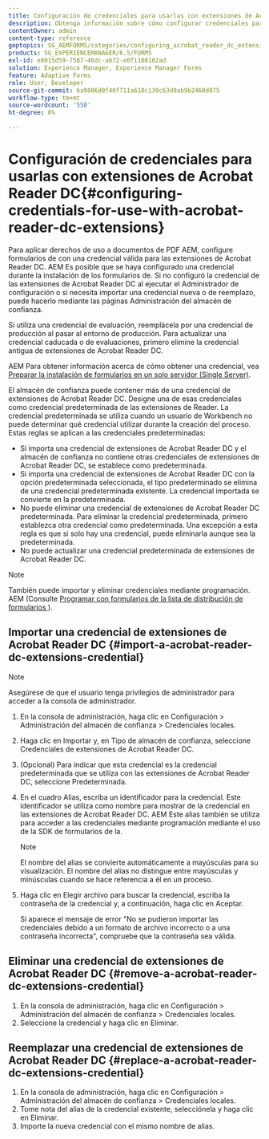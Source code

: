 ```yaml
---
title: Configuración de credenciales para usarlas con extensiones de Acrobat Reader DC
description: Obtenga información sobre cómo configurar credenciales para utilizarlas con extensiones de Acrobat Reader DC.
contentOwner: admin
content-type: reference
geptopics: SG_AEMFORMS/categories/configuring_acrobat_reader_dc_extensions
products: SG_EXPERIENCEMANAGER/6.5/FORMS
exl-id: e8015d59-7587-46dc-a672-e0f1108102ad
solution: Experience Manager, Experience Manager Forms
feature: Adaptive Forms
role: User, Developer
source-git-commit: 6a9806d8f40f711a610c130c63d9ab9b2460d075
workflow-type: tm+mt
source-wordcount: '558'
ht-degree: 0%

---
```


# Configuración de credenciales para usarlas con extensiones de Acrobat Reader DC{#configuring-credentials-for-use-with-acrobat-reader-dc-extensions}

Para aplicar derechos de uso a documentos de PDF AEM, configure formularios de con una credencial válida para las extensiones de Acrobat Reader DC. AEM Es posible que se haya configurado una credencial durante la instalación de los formularios de. Si no configuró la credencial de las extensiones de Acrobat Reader DC al ejecutar el Administrador de configuración o si necesita importar una credencial nueva o de reemplazo, puede hacerlo mediante las páginas Administración del almacén de confianza.

Si utiliza una credencial de evaluación, reemplácela por una credencial de producción al pasar al entorno de producción. Para actualizar una credencial caducada o de evaluaciones, primero elimine la credencial antigua de extensiones de Acrobat Reader DC.

AEM Para obtener información acerca de cómo obtener una credencial, vea [Preparar la instalación de formularios en un solo servidor (Single Server)](https://helpx.adobe.com/pdf/aem-forms/6-3/prepare-install-single-server.pdf).

El almacén de confianza puede contener más de una credencial de extensiones de Acrobat Reader DC. Designe una de esas credenciales como credencial predeterminada de las extensiones de Reader. La credencial predeterminada se utiliza cuando un usuario de Workbench no puede determinar qué credencial utilizar durante la creación del proceso. Estas reglas se aplican a las credenciales predeterminadas:

* Si importa una credencial de extensiones de Acrobat Reader DC y el almacén de confianza no contiene otras credenciales de extensiones de Acrobat Reader DC, se establece como predeterminada.
* Si importa una credencial de extensiones de Acrobat Reader DC con la opción predeterminada seleccionada, el tipo predeterminado se elimina de una credencial predeterminada existente. La credencial importada se convierte en la predeterminada.
* No puede eliminar una credencial de extensiones de Acrobat Reader DC predeterminada. Para eliminar la credencial predeterminada, primero establezca otra credencial como predeterminada. Una excepción a esta regla es que si solo hay una credencial, puede eliminarla aunque sea la predeterminada.
* No puede actualizar una credencial predeterminada de extensiones de Acrobat Reader DC.

>[!NOTE]
>
>También puede importar y eliminar credenciales mediante programación. AEM (Consulte [Programar con formularios de la lista de distribución de formularios ](https://experienceleague.adobe.com/docs/experience-manager-release-information/aem-release-updates/previous-updates/aem-previous-versions.html?lang=es)).

## Importar una credencial de extensiones de Acrobat Reader DC {#import-a-acrobat-reader-dc-extensions-credential}

>[!NOTE]
> 
> Asegúrese de que el usuario tenga privilegios de administrador para acceder a la consola de administrador.

1. En la consola de administración, haga clic en Configuración > Administración del almacén de confianza > Credenciales locales.
1. Haga clic en Importar y, en Tipo de almacén de confianza, seleccione Credenciales de extensiones de Acrobat Reader DC.
1. (Opcional) Para indicar que esta credencial es la credencial predeterminada que se utiliza con las extensiones de Acrobat Reader DC, seleccione Predeterminada.
1. En el cuadro Alias, escriba un identificador para la credencial. Este identificador se utiliza como nombre para mostrar de la credencial en las extensiones de Acrobat Reader DC. AEM Este alias también se utiliza para acceder a las credenciales mediante programación mediante el uso de la SDK de formularios de la.

   >[!NOTE]
   >
   >El nombre del alias se convierte automáticamente a mayúsculas para su visualización. El nombre del alias no distingue entre mayúsculas y minúsculas cuando se hace referencia a él en un proceso.

1. Haga clic en Elegir archivo para buscar la credencial, escriba la contraseña de la credencial y, a continuación, haga clic en Aceptar.

   Si aparece el mensaje de error &quot;No se pudieron importar las credenciales debido a un formato de archivo incorrecto o a una contraseña incorrecta&quot;, compruebe que la contraseña sea válida.

## Eliminar una credencial de extensiones de Acrobat Reader DC {#remove-a-acrobat-reader-dc-extensions-credential}

1. En la consola de administración, haga clic en Configuración > Administración del almacén de confianza > Credenciales locales.
1. Seleccione la credencial y haga clic en Eliminar.

## Reemplazar una credencial de extensiones de Acrobat Reader DC {#replace-a-acrobat-reader-dc-extensions-credential}

1. En la consola de administración, haga clic en Configuración > Administración del almacén de confianza > Credenciales locales.
1. Tome nota del alias de la credencial existente, selecciónela y haga clic en Eliminar.
1. Importe la nueva credencial con el mismo nombre de alias.

